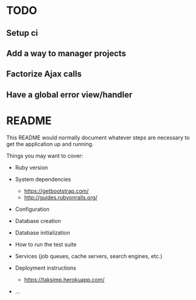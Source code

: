 # TODO

## Setup ci
## Add a way to manager projects
## Factorize Ajax calls
## Have a global error view/handler



# README

This README would normally document whatever steps are necessary to get the
application up and running.

Things you may want to cover:

* Ruby version

* System dependencies
  * https://getbootstrap.com/
  * http://guides.rubyonrails.org/

* Configuration

* Database creation

* Database initialization

* How to run the test suite

* Services (job queues, cache servers, search engines, etc.)

* Deployment instructions
  * https://taksimp.herokuapp.com/

* ...
